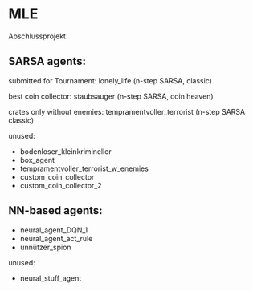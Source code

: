 # MLE
Abschlussprojekt

## SARSA agents: 
submitted for Tournament: lonely_life (n-step SARSA, classic)

best coin collector: staubsauger (n-step SARSA, coin heaven)

crates only without enemies: tempramentvoller_terrorist (n-step SARSA classic)

unused:
- bodenloser_kleinkrimineller
- box_agent
- tempramentvoller_terrorist_w_enemies
- custom_coin_collector
- custom_coin_collector_2

## NN-based agents:
- neural_agent_DQN_1
- neural_agent_act_rule
- unnützer_spion

unused:
- neural_stuff_agent

